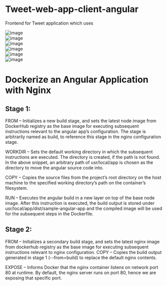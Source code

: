 # Tweet-web-app-client-angular

Frontend for Tweet application which uses 

![image](https://user-images.githubusercontent.com/63787026/192088468-d7d11746-4d7b-4111-a051-62f0fbd61863.png)
<br>
![image](https://user-images.githubusercontent.com/63787026/192088544-597221ca-a2e7-495f-aee3-94a04f59923e.png)
<br>
![image](https://user-images.githubusercontent.com/63787026/192088564-13149387-a726-438d-814a-07e9a1c38dc6.png)
<br>
![image](https://user-images.githubusercontent.com/63787026/192088572-40af9021-3dcb-4ea5-99d7-cf56849b4a73.png)
<br>
![image](https://user-images.githubusercontent.com/63787026/192088584-08ee63cf-0faa-4d99-8973-a685cc67978d.png)
<br>
![image](https://user-images.githubusercontent.com/63787026/192088590-ae6dc3cb-524b-488f-b4d0-1354bcd29fbb.png)
<br>


# Dockerize an Angular Application with Nginx

## Stage 1:

FROM – Initializes a new build stage, and sets the latest node image from DockerHub registry as the base image for executing subsequent instructions relevant to the angular app’s configuration. The stage is arbitrarily named as build, to reference this stage in the nginx configuration stage.

WORKDIR – Sets the default working directory in which the subsequent instructions are executed. The directory is created, if the path is not found. In the above snippet, an arbitrary path of usr/local/app is chosen as the directory to move the angular source code into.

COPY – Copies the source files from the project’s root directory on the host machine to the specified working directory’s path on the container’s filesystem.

RUN – Executes the angular build in a new layer on top of the base node image. After this instruction is executed, the build output is stored under usr/local/app/dist/sample-angular-app and the compiled image will be used for the subsequent steps in the Dockerfile.

## Stage 2:

FROM – Initializes a secondary build stage, and sets the latest nginx image from dockerhub registry as the base image for executing subsequent instructions relevant to nginx configuration.
COPY – Copies the build output generated in stage 1 (--from=build) to replace the default nginx contents.

EXPOSE – Informs Docker that the nginx container listens on network port 80 at runtime. By default, the nginx server runs on port 80, hence we are exposing that specific port.

